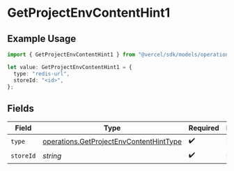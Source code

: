 # GetProjectEnvContentHint1

## Example Usage

```typescript
import { GetProjectEnvContentHint1 } from "@vercel/sdk/models/operations/getprojectenv.js";

let value: GetProjectEnvContentHint1 = {
  type: "redis-url",
  storeId: "<id>",
};
```

## Fields

| Field                                                                                              | Type                                                                                               | Required                                                                                           | Description                                                                                        |
| -------------------------------------------------------------------------------------------------- | -------------------------------------------------------------------------------------------------- | -------------------------------------------------------------------------------------------------- | -------------------------------------------------------------------------------------------------- |
| `type`                                                                                             | [operations.GetProjectEnvContentHintType](../../models/operations/getprojectenvcontenthinttype.md) | :heavy_check_mark:                                                                                 | N/A                                                                                                |
| `storeId`                                                                                          | *string*                                                                                           | :heavy_check_mark:                                                                                 | N/A                                                                                                |